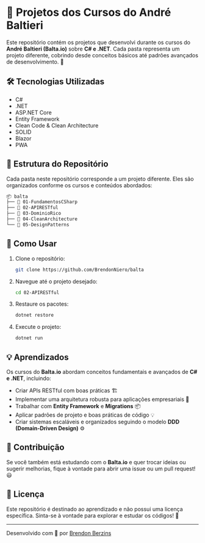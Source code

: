 # 📌 Projetos dos Cursos do André Baltieri

Este repositório contém os projetos que desenvolvi durante os cursos do **André Baltieri (Balta.io)** sobre **C# e .NET**. Cada pasta representa um projeto diferente, cobrindo desde conceitos básicos até padrões avançados de desenvolvimento. 🚀

## 🛠️ Tecnologias Utilizadas
- C#
- .NET
- ASP.NET Core
- Entity Framework
- Clean Code & Clean Architecture
- SOLID
- Blazor
- PWA

## 📂 Estrutura do Repositório
Cada pasta neste repositório corresponde a um projeto diferente. Eles são organizados conforme os cursos e conteúdos abordados:

```bash
📦 balta
├── 📁 01-FundamentosCSharp
├── 📁 02-APIRESTful
├── 📁 03-DominioRico
├── 📁 04-CleanArchitecture
└── 📁 05-DesignPatterns
```

## 📜 Como Usar
1. Clone o repositório:
   ```bash
   git clone https://github.com/BrendonNiero/balta
   ```
2. Navegue até o projeto desejado:
   ```bash
   cd 02-APIRESTful
   ```
3. Restaure os pacotes:
   ```bash
   dotnet restore
   ```
4. Execute o projeto:
   ```bash
   dotnet run
   ```

## 💡 Aprendizados
Os cursos do **Balta.io** abordam conceitos fundamentais e avançados de **C# e .NET**, incluindo:
- Criar APIs RESTful com boas práticas 🏗️
- Implementar uma arquitetura robusta para aplicações empresariais 🏢
- Trabalhar com **Entity Framework** e **Migrations** 📦
- Aplicar padrões de projeto e boas práticas de código 💡
- Criar sistemas escaláveis e organizados seguindo o modelo **DDD (Domain-Driven Design)** ⚙️

## 🤝 Contribuição
Se você também está estudando com o **Balta.io** e quer trocar ideias ou sugerir melhorias, fique à vontade para abrir uma issue ou um pull request! 😃

## 📜 Licença
Este repositório é destinado ao aprendizado e não possui uma licença específica. Sinta-se à vontade para explorar e estudar os códigos! 📝

---
Desenvolvido com 💙 por [Brendon Berzins](https://github.com/seu-usuario)

